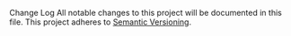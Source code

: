 Change Log
All notable changes to this project will be documented in this file.
This project adheres to [Semantic Versioning](http://semver.org/).
